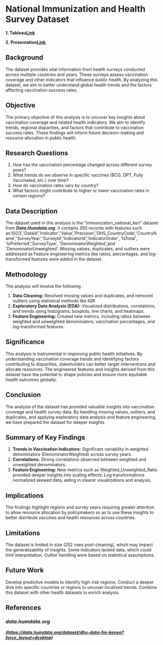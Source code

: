 # National Immunization and Health Survey Dataset
**1. Tableau[Link](https://public.tableau.com/app/profile/ian.moire/viz/Book1_17460999542570/VACCIANTIONTRENDSACROSSSURVEYYEARS#1)**

**2. Presentation[Link](https://docs.google.com/presentation/d/1eon7pHcQ-aUofkpP8Nft0lICDcpFDRZLfFQRMyS56g8/edit?slide=id.g35f391192_00#slide=id.g35f391192_00)**

## Background
The dataset provides vital information from health surveys conducted across multiple countries and years. These surveys assess vaccination coverage and other indicators that influence public health. By analyzing this dataset, we aim to better understand global health trends and the factors affecting vaccination success rates.

## Objective
The primary objective of this analysis is to uncover key insights about vaccination coverage and related health indicators. We aim to identify trends, regional disparities, and factors that contribute to vaccination success rates. These findings will inform future decision-making and resource allocation in public health.

## Research Questions
1. How has the vaccination percentage changed across different survey years?
2. What trends do we observe in specific vaccines (BCG, DPT, Fully Vaccinated, etc.) over time?
3. How do vaccination rates vary by country?
4. What factors might contribute to higher or lower vaccination rates in certain regions?

## Data Description
The dataset used in this analysis is the "immunization_national_ken" dataset from ***Data.Humdata.org***. It contains 350 records with features such as'ISO3','DataId','Indicator','Value','Precision','DHS_CountryCode','CountryName','SurveyYear','SurveyId','IndicatorId','IndicatorOrder',
'IsTotal', 'IsPreferred','SurveyType', 'DenominatorWeighted',and 'DenominatorUnweighted'. Missing values, duplicates, and outliers were addressed as Feature engineering metrics like ratios, percentages, and log-transformed features were added in the dataset.

## Methodology
The analysis will involve the following :

1. **Data Cleaning:** Resolved missing values and duplicates, and removed outliers using statistical methods like IQR
2. **Exploratory Data Analysis (EDA):** Visualized distributions, correlations, and trends using histograms, boxplots, line charts, and   heatmaps.
3. **Feature Engineering:** Created new metrics, including ratios between weighted and unweighted denominators, vaccination percentages, and log-transformed features.

## Significance
This analysis is instrumental in improving public health initiatives. By understanding vaccination coverage trends and identifying factors contributing to disparities, stakeholders can better target interventions and allocate resources. The engineered features and insights derived from this dataset have the potential to shape policies and ensure more equitable health outcomes globally.
## Conclusion
The analysis of the dataset has provided valuable insights into vaccination coverage and health survey data. By handling missing values, outliers, and duplicates, and applying exploratory data analysis and feature engineering, we have prepared the dataset for deeper insights.

## Summary of Key Findings
1. **Trends in Vaccination Indicators:** Significant variability in weighted denominators (DenominatorWeighted) across survey years.
2. **Correlations:** Strong correlations observed between weighted and unweighted denominators.
3. **Feature Engineering:** New metrics such as Weighted_Unweighted_Ratio provided deeper insights into scaling effects. Log transformations normalized skewed data, aiding in clearer visualizations and analysis.

## Implications
The findings highlight regions and survey years requiring greater attention to allow resource allocation by policymakers so as to use these insights to better distribute vaccines and health resources across countries.

## Limitations
The dataset is limited in size (252 rows post-cleaning), which may impact the generalizability of insights. Some indicators lacked data, which could limit interpretation. Outlier handling were based on statistical assumptions.

## Future Work
Develop predictive models to identify high-risk regions. Conduct a deeper dive into specific countries or regions to uncover localized trends. Combine this dataset with other health datasets to enrich analysis.
## References
### ***data.humdata.org***
***(https://data.humdata.org/dataset/dhs-data-for-kenya?force_layout=desktop)***

